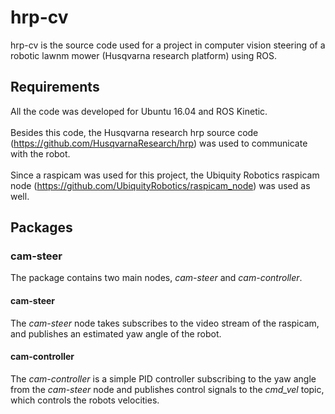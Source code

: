 # hrp-cv
hrp-cv is the source code used for a project in computer vision steering of a robotic lawnm mower (Husqvarna research platform) using ROS.
## Requirements
All the code was developed for Ubuntu 16.04 and ROS Kinetic. <br>  
Besides this code, the Husqvarna research hrp source code (https://github.com/HusqvarnaResearch/hrp) was used to communicate with the robot.  <br>    
Since a raspicam was used for this project, the Ubiquity Robotics raspicam node (https://github.com/UbiquityRobotics/raspicam_node) was used as well.
## Packages
### cam-steer
The package contains two main nodes, *cam-steer* and *cam-controller*. 
#### cam-steer
The *cam-steer* node takes subscribes to the video stream of the raspicam, and publishes an estimated yaw angle of the robot. 
#### cam-controller
The *cam-controller* is a simple PID controller subscribing to the yaw angle from the *cam-steer* node and publishes control signals to the *cmd_vel* topic, which controls the robots velocities.
